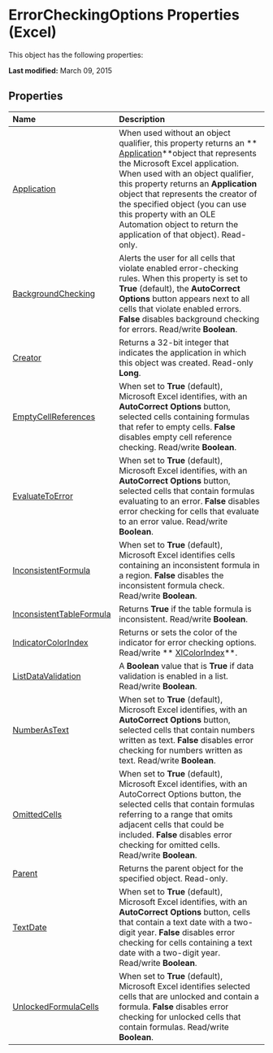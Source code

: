 
# ErrorCheckingOptions Properties (Excel)
This object has the following properties:

 **Last modified:** March 09, 2015


## Properties



|**Name**|**Description**|
|:-----|:-----|
| [Application](33ce949d-a962-e742-2fbe-43dceb2c8082.md)|When used without an object qualifier, this property returns an  ** [Application](19b73597-5cf9-4f56-8227-b5211f657f6f.md)**object that represents the Microsoft Excel application. When used with an object qualifier, this property returns an  **Application** object that represents the creator of the specified object (you can use this property with an OLE Automation object to return the application of that object). Read-only.|
| [BackgroundChecking](427b3b32-c099-dc71-1255-7f73805a4db8.md)|Alerts the user for all cells that violate enabled error-checking rules. When this property is set to  **True** (default), the **AutoCorrect Options** button appears next to all cells that violate enabled errors. **False** disables background checking for errors. Read/write **Boolean**.|
| [Creator](cd236dd2-b53d-ac3e-2010-0ae845c9361e.md)|Returns a 32-bit integer that indicates the application in which this object was created. Read-only  **Long**.|
| [EmptyCellReferences](3d9dd729-8483-aa8e-2d60-312bf3b3e08c.md)|When set to  **True** (default), Microsoft Excel identifies, with an **AutoCorrect Options** button, selected cells containing formulas that refer to empty cells. **False** disables empty cell reference checking. Read/write **Boolean**.|
| [EvaluateToError](f6a7c606-6da6-defd-9ca5-9ce46805e2d7.md)|When set to  **True** (default), Microsoft Excel identifies, with an **AutoCorrect Options** button, selected cells that contain formulas evaluating to an error. **False** disables error checking for cells that evaluate to an error value. Read/write **Boolean**.|
| [InconsistentFormula](84e482f8-9995-eb26-c4c2-8b258ac1ef9c.md)|When set to  **True** (default), Microsoft Excel identifies cells containing an inconsistent formula in a region. **False** disables the inconsistent formula check. Read/write **Boolean**.|
| [InconsistentTableFormula](ca8ef9c1-c56f-3c63-2f33-7fda987fb0c1.md)|Returns  **True** if the table formula is inconsistent. Read/write **Boolean**.|
| [IndicatorColorIndex](4818c6b6-8cb9-705a-a441-e35159b4ffa8.md)|Returns or sets the color of the indicator for error checking options. Read/write  ** [XlColorIndex](b925578b-d654-61fa-03fa-67631ea8c5d1.md)**.|
| [ListDataValidation](9b044055-d957-46dc-b307-73d5a556cb7f.md)|A  **Boolean** value that is **True** if data validation is enabled in a list. Read/write **Boolean**.|
| [NumberAsText](4ef057e1-82da-78ab-0541-a91fbdef4d89.md)|When set to  **True** (default), Microsoft Excel identifies, with an **AutoCorrect Options** button, selected cells that contain numbers written as text. **False** disables error checking for numbers written as text. Read/write **Boolean**.|
| [OmittedCells](a337da5d-4f02-d24c-c59a-288b4a9c9117.md)|When set to  **True** (default), Microsoft Excel identifies, with an AutoCorrect Options button, the selected cells that contain formulas referring to a range that omits adjacent cells that could be included. **False** disables error checking for omitted cells. Read/write **Boolean**.|
| [Parent](604897be-baec-313a-dbda-8b2a107ce4d6.md)|Returns the parent object for the specified object. Read-only.|
| [TextDate](eb251a44-4dac-01e5-1d01-b4e8bd71e8e2.md)|When set to  **True** (default), Microsoft Excel identifies, with an **AutoCorrect Options** button, cells that contain a text date with a two-digit year. **False** disables error checking for cells containing a text date with a two-digit year. Read/write **Boolean**.|
| [UnlockedFormulaCells](0b7c038d-41d8-aeb8-3e15-3105d6e65c02.md)|When set to  **True** (default), Microsoft Excel identifies selected cells that are unlocked and contain a formula. **False** disables error checking for unlocked cells that contain formulas. Read/write **Boolean**.|
